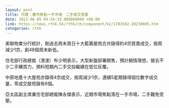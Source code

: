 ```yaml
---
layout: post
title: 代理：樓市焦點一手市場　二手成交受壓
date: 2023-06-05 04:54:19.000000000 +08:00
link: https://news.rthk.hk/rthk/ch/component/k2/1703502-20230605.htm
categories: rthk
---
```


美聯物業分行統計，剛過去周末周日十大藍籌屋苑合共錄得約4宗買賣成交，按周減少1宗，創48個周末新低。

住宅部行政總裁（港澳）布少明表示，大型新盤部署開售，預計銷情理想，搶去不少二手購買力，預料短期內二手交投繼續在低位反覆。

中原地產十大屋苑亦錄得4宗成交，按周減少1宗，連續5星期錄得個位數字成交量，零成交屋苑錄有6個。

亞太區副主席兼住宅部總裁陳永傑表示，近期市場焦點落在一手市場，二手難免受壓。
